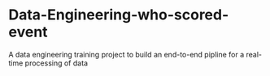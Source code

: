 # Data-Engineering-who-scored-event
A data engineering training project to build an end-to-end pipline for a real-time processing of data
